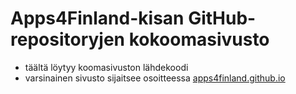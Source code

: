 Apps4Finland-kisan GitHub-repositoryjen kokoomasivusto
======================================================

- täältä löytyy koomasivuston lähdekoodi
- varsinainen sivusto sijaitsee osoitteessa [apps4finland.github.io](http://apps4finland.github.io/)

